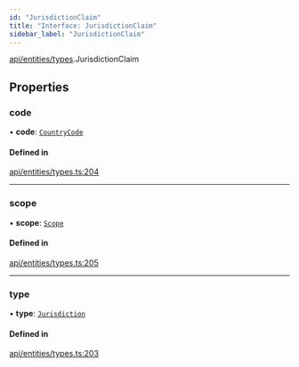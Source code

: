 ```yaml
---
id: "JurisdictionClaim"
title: "Interface: JurisdictionClaim"
sidebar_label: "JurisdictionClaim"
---
```


[api/entities/types](../../../../../modules/API/Entities/Types/Types.md).JurisdictionClaim

## Properties

### code

• **code**: [`CountryCode`](../../../../../enums/Generated/Types/CountryCode/CountryCode.md)

#### Defined in

[api/entities/types.ts:204](https://github.com/PolymeshAssociation/polymesh-sdk/blob/b55e63737/src/api/entities/types.ts#L204)

___

### scope

• **scope**: [`Scope`](../Scope/Scope.md)

#### Defined in

[api/entities/types.ts:205](https://github.com/PolymeshAssociation/polymesh-sdk/blob/b55e63737/src/api/entities/types.ts#L205)

___

### type

• **type**: [`Jurisdiction`](../../../../../enums/API/Entities/Types/ClaimType/ClaimType.md#jurisdiction)

#### Defined in

[api/entities/types.ts:203](https://github.com/PolymeshAssociation/polymesh-sdk/blob/b55e63737/src/api/entities/types.ts#L203)
